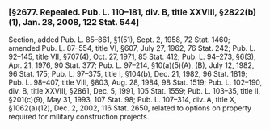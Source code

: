 ### [§2677. Repealed. Pub. L. 110–181, div. B, title XXVIII, §2822(b)(1), Jan. 28, 2008, 122 Stat. 544] ###

Section, added Pub. L. 85–861, §1(51), Sept. 2, 1958, 72 Stat. 1460; amended Pub. L. 87–554, title VI, §607, July 27, 1962, 76 Stat. 242; Pub. L. 92–145, title VII, §707(4), Oct. 27, 1971, 85 Stat. 412; Pub. L. 94–273, §6(3), Apr. 21, 1976, 90 Stat. 377; Pub. L. 97–214, §10(a)(5)(A), (B), July 12, 1982, 96 Stat. 175; Pub. L. 97–375, title I, §104(b), Dec. 21, 1982, 96 Stat. 1819; Pub. L. 98–407, title VIII, §803, Aug. 28, 1984, 98 Stat. 1519; Pub. L. 102–190, div. B, title XXVIII, §2861, Dec. 5, 1991, 105 Stat. 1559; Pub. L. 103–35, title II, §201(c)(9), May 31, 1993, 107 Stat. 98; Pub. L. 107–314, div. A, title X, §1062(a)(12), Dec. 2, 2002, 116 Stat. 2650, related to options on property required for military construction projects.